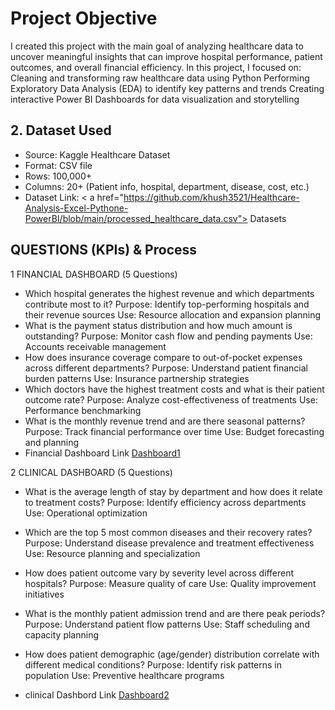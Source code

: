 # Project Objective

I created this project with the main goal of analyzing healthcare data to uncover meaningful insights that can improve hospital performance, patient outcomes, and overall financial efficiency.
In this project, I focused on: Cleaning and transforming raw healthcare data using Python Performing Exploratory Data Analysis (EDA) to identify key patterns and trends Creating interactive Power BI Dashboards for data visualization and storytelling

## 2. Dataset Used
- Source: Kaggle Healthcare Dataset
- Format: CSV file
- Rows: 100,000+
- Columns: 20+ (Patient info, hospital, department, disease, cost, etc.)
- Dataset Link: < a href="https://github.com/khush3521/Healthcare-Analysis-Excel-Pythone-PowerBI/blob/main/processed_healthcare_data.csv"> Datasets</a>


## QUESTIONS (KPIs) & Process 
1 FINANCIAL DASHBOARD (5 Questions)
- Which hospital generates the highest revenue and which departments contribute most to it?
Purpose: Identify top-performing hospitals and their revenue sources
Use: Resource allocation and expansion planning
- What is the payment status distribution and how much amount is outstanding?
Purpose: Monitor cash flow and pending payments
Use: Accounts receivable management
- How does insurance coverage compare to out-of-pocket expenses across different departments?
Purpose: Understand patient financial burden patterns
Use: Insurance partnership strategies
- Which doctors have the highest treatment costs and what is their patient outcome rate?
Purpose: Analyze cost-effectiveness of treatments
Use: Performance benchmarking
- What is the monthly revenue trend and are there seasonal patterns?
Purpose: Track financial performance over time
Use: Budget forecasting and planning
- Financial Dashboard Link <a href="https://github.com/khush3521/Healthcare-Analysis-Excel-Pythone-PowerBI/commit/5333a41317f495b2e2f989d0b6cdb4cacc0d3054#diff-72e80201d8c944740ad4ec3d54c828c97cdac2ec429f2d3a3d357fc5fc18bf37">Dashboard1<a/>

2 CLINICAL DASHBOARD (5 Questions)
- What is the average length of stay by department and how does it relate to treatment costs?
Purpose: Identify efficiency across departments
Use: Operational optimization
- Which are the top 5 most common diseases and their recovery rates?
Purpose: Understand disease prevalence and treatment effectiveness
Use: Resource planning and specialization
- How does patient outcome vary by severity level across different hospitals?
Purpose: Measure quality of care
Use: Quality improvement initiatives
- What is the monthly patient admission trend and are there peak periods?
Purpose: Understand patient flow patterns
Use: Staff scheduling and capacity planning
- How does patient demographic (age/gender) distribution correlate with different medical conditions?
Purpose: Identify risk patterns in population
Use: Preventive healthcare programs

- clinical Dashbord Link <a href="https://github.com/khush3521/Healthcare-Analysis-Excel-Pythone-PowerBI/commit/5333a41317f495b2e2f989d0b6cdb4cacc0d3054">Dashboard2</a>
